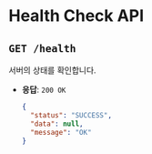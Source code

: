 # Health Check API

## `GET /health`

서버의 상태를 확인합니다.

- **응답**: `200 OK`
  ```json
  {
    "status": "SUCCESS",
    "data": null,
    "message": "OK"
  }
  ```
